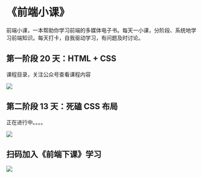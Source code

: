 # 《前端小课》
前端小课，一本帮助你学习前端的多媒体电子书。每天一小课，分阶段、系统地学习前端知识。每天打卡，自我驱动学习，有问题及时讨论。



## 第一阶段 20 天：HTML + CSS

课程目录，关注公众号查看课程内容

![](https://github.com/lefex/FE/blob/master/asset/1cover.png)


## 第二阶段 13 天：死磕 CSS 布局

正在进行中。。。。

![](https://github.com/lefex/FE/blob/master/asset/css-layout.png)


## 扫码加入《前端下课》学习
![](https://github.com/lefex/FE/blob/master/asset/qrcode.png)
